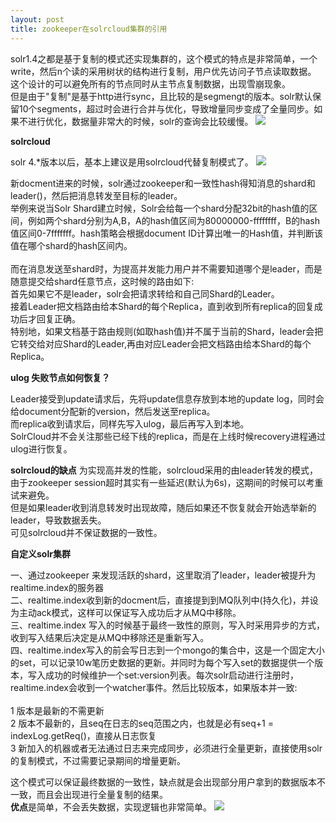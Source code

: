 ```yaml
---
layout: post
title: zookeeper在solrcloud集群的引用
---
```

solr1.4之都是基于复制的模式还实现集群的，这个模式的特点是非常简单，一个write，然后n个读的采用树状的结构进行复制，用户优先访问子节点读取数据。
<br>
这个设计的可以避免所有的节点同时从主节点复制数据，出现雪崩现象。
<br>
但是由于"复制"是基于http进行sync，且比较的是segmengt的版本。solr默认保留10个segments，超过时会进行合并与优化，导致增量同步变成了全量同步。如果不进行优化，数据量非常大的时候，solr的查询会比较缓慢。
![](http://oq6i0apwz.bkt.clouddn.com/tree1.png)


**solrcloud**

solr 4.*版本以后，基本上建议是用solrcloud代替复制模式了。
![](http://people.apache.org/~markrmiller/2shard4serverFull.jpg)

新docment进来的时候，solr通过zookeeper和一致性hash得知消息的shard和leader()，然后把消息转发至目标的leader。
<br>
举例来说当Solr Shard建立时候，Solr会给每一个shard分配32bit的hash值的区间，例如两个shard分别为A,B，A的hash值区间为80000000-ffffffff，B的hash值区间0-7fffffff。hash策略会根据document ID计算出唯一的Hash值，并判断该值在哪个shard的hash区间内。
<br>
<br>
而在消息发送至shard时，为提高并发能力用户并不需要知道哪个是leader，而是随意提交给shard任意节点，这时候的路由如下:
<br>
首先如果它不是leader，solr会把请求转给和自己同Shard的Leader。
<br>
接着Leader把文档路由给本Shard的每个Replica，直到收到所有replica的回复成功后才回复正确。
<br>
特别地，如果文档基于路由规则(如取hash值)并不属于当前的Shard，leader会把它转交给对应Shard的Leader,再由对应Leader会把文档路由给本Shard的每个Replica。
<br>


**ulog 失败节点如何恢复？**

Leader接受到update请求后，先将update信息存放到本地的update log，同时会给document分配新的version，然后发送至replica。
<br>
而replica收到请求后，同样先写入ulog，最后再写入到本地。
<br>
SolrCloud并不会关注那些已经下线的replica，而是在上线时候recovery进程通过ulog进行恢复。

**solrcloud的缺点**
为实现高并发的性能，solrcloud采用的由leader转发的模式，由于zookeeper session超时其实有一些延迟(默认为6s)，这期间的时候可以考重试来避免。
<br>
但是如果leader收到消息转发时出现故障，随后如果还不恢复就会开始选举新的leader，导致数据丢失。
<br>
可见solrcloud并不保证数据的一致性。

**自定义solr集群**

一、通过zookeeper 来发现活跃的shard，这里取消了leader，leader被提升为realtime.index的服务器
<br>
二、realtime.index收到新的docment后，直接提到到MQ队列中(持久化)，并设为主动ack模式，这样可以保证写入成功后才从MQ中移除。
<br>
三、realtime.index 写入的时候基于最终一致性的原则，写入时采用异步的方式，收到写入结果后决定是从MQ中移除还是重新写入。
<br>
四、realtime.index写入的前会写日志到一个mongo的集合中，这是一个固定大小的set，可以记录10w笔历史数据的更新。并同时为每个写入set的数据提供一个版本，写入成功的时候维护一个set:version列表。每次solr启动进行注册时，realtime.index会收到一个watcher事件。然后比较版本，如果版本并一致:
<br>
<br>
1 版本是最新的不需更新
<br>
2 版本不最新的，且seq在日志的seq范围之内，也就是必有seq+1 = indexLog.getReq()，直接从日志恢复
<br>
3 新加入的机器或者无法通过日志来完成同步，必须进行全量更新，直接使用solr的复制模式，不过需要记录期间的增量更新。
<br>
 
这个模式可以保证最终数据的一致性，缺点就是会出现部分用户拿到的数据版本不一致，而且会出现进行全量复制的结果。
<br>
**优点**是简单，不会丢失数据，实现逻辑也非常简单。
![](http://oq6i0apwz.bkt.clouddn.com/newsolr1.png)

